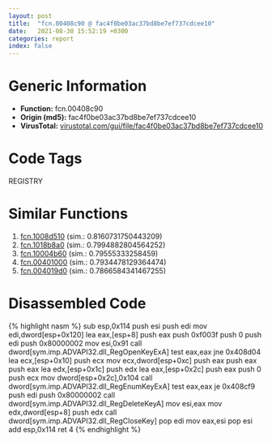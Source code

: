 ```yaml
---
layout: post
title:  "fcn.00408c90 @ fac4f0be03ac37bd8be7ef737cdcee10"
date:   2021-08-30 15:52:19 +0300
categories: report
index: false
---
```


# Generic Information
- **Function:** fcn.00408c90
- **Origin (md5):** fac4f0be03ac37bd8be7ef737cdcee10
- **VirusTotal:** [virustotal.com/gui/file/fac4f0be03ac37bd8be7ef737cdcee10][virustotal_ref]

# Code Tags
<span class="tag" id="REGISTRY">REGISTRY</span>


# Similar Functions

1. [fcn.1008d510][similar_1_ref] (sim.: 0.8160731750443209)
2. [fcn.1018b8a0][similar_2_ref] (sim.: 0.7994882804564252)
3. [fcn.10004b60][similar_3_ref] (sim.: 0.79555333258459)
4. [fcn.00401000][similar_4_ref] (sim.: 0.7934478129364474)
5. [fcn.004019d0][similar_5_ref] (sim.: 0.7866584341467255)


# Disassembled Code

{% highlight nasm %}
sub esp,0x114
push esi
push edi
mov edi,dword[esp+0x120]
lea eax,[esp+8]
push eax
push 0xf003f
push 0
push edi
push 0x80000002
mov esi,0x91
call dword[sym.imp.ADVAPI32.dll_RegOpenKeyExA]
test eax,eax
jne 0x408d04
lea ecx,[esp+0x10]
push ecx
mov ecx,dword[esp+0xc]
push eax
push eax
push eax
lea edx,[esp+0x1c]
push edx
lea eax,[esp+0x2c]
push eax
push 0
push ecx
mov dword[esp+0x2c],0x104
call dword[sym.imp.ADVAPI32.dll_RegEnumKeyExA]
test eax,eax
je 0x408cf9
push edi
push 0x80000002
call dword[sym.imp.ADVAPI32.dll_RegDeleteKeyA]
mov esi,eax
mov edx,dword[esp+8]
push edx
call dword[sym.imp.ADVAPI32.dll_RegCloseKey]
pop edi
mov eax,esi
pop esi
add esp,0x114
ret 4
{% endhighlight %}


[similar_1_ref]: /report/fcn.1008d510@8761fe5e7bef67f1579f600248f8f0cc
[similar_2_ref]: /report/fcn.1018b8a0@8761fe5e7bef67f1579f600248f8f0cc
[similar_3_ref]: /report/fcn.10004b60@4c3818fdf32d89a09257dbc9d3e142ea
[similar_4_ref]: /report/fcn.00401000@ebf08d86df7e87eccb41dfc660766af7
[similar_5_ref]: /report/fcn.004019d0@2eb7544c38a76e8aaeea362abfc44c72
[virustotal_ref]: https://www.virustotal.com/gui/file/fac4f0be03ac37bd8be7ef737cdcee10